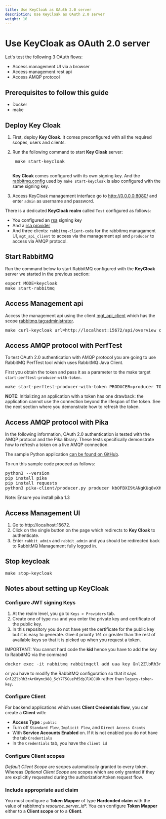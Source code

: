 ```yaml
---
title: Use KeyCloak as OAuth 2.0 server
description: Use KeyCloak as OAuth 2.0 server
weight: 10
---
```


# Use KeyCloak as OAuth 2.0 server

Let's test the following 3 OAuth flows:

* Access management UI via a browser
* Access management rest api
* Access AMQP protocol

## Prerequisites to follow this guide

* Docker
* make

## Deploy Key Cloak

1. First, deploy **Key Cloak**. It comes preconfigured with all the required scopes, users and clients.

2. Run the following command to start **Key Cloak** server:

    <pre class="lang-bash">
    make start-keycloak
    </pre>

    **Key Cloak** comes configured with its own signing key. And the [rabbitmq.config](https://github.com/rabbitmq/rabbitmq-oauth2-tutorial/tree/main/conf/keycloak/rabbitmq.config) used by `make start-keycloak` is also configured with the same signing key.

3. Access KeyCloak management interface go to http://0.0.0.0:8080/ and enter `admin` as username and password.

There is a dedicated **KeyCloak realm** called `Test` configured as follows:

* You configured an [rsa](http://0.0.0.0:8080/admin/master/console/#/realms/test/keys) signing key
* And a [rsa provider](http://0.0.0.0:8080/admin/master/console/#/realms/test/keys/providers)
* And three clients: `rabbitmq-client-code` for the rabbitmq managament UI, `mgt_api_client` to access via the
management api and `producer` to access via AMQP protocol.


## Start RabbitMQ

Run the command below to start RabbitMQ configured with the **KeyCloak** server we started in the previous section:
<pre class="lang-bash">
export MODE=keycloak
make start-rabbitmq
</pre>

## Access Management api

Access the management api using the client [mgt_api_client](http://0.0.0.0:8080/admin/master/console/#/realms/test/clients/c5be3c24-0c88-4672-a77a-79002fcc9a9d) which has the scope [rabbitmq.tag:administrator](http://0.0.0.0:8080/admin/master/console/#/realms/test/client-scopes/f6e6dd62-22bf-4421-910e-e6070908764c).

<pre class="lang-bash">
make curl-keycloak url=http://localhost:15672/api/overview client_id=mgt_api_client secret=LWOuYqJ8gjKg3D2U8CJZDuID3KiRZVDa
</pre>

## Access AMQP protocol with PerfTest

To test OAuth 2.0 authentication with AMQP protocol you are going to use RabbitMQ PerfTest tool which uses RabbitMQ Java Client.

First you obtain the token and pass it as a parameter to the make target `start-perftest-producer-with-token`.

<pre class="lang-bash">
make start-perftest-producer-with-token PRODUCER=producer TOKEN=$(bin/keycloak/token producer kbOFBXI9tANgKUq8vXHLhT6YhbivgXxn)
</pre>

**NOTE**: Initializing an application with a token has one drawback: the application cannot use the connection beyond the lifespan of the token. See the next section where you demonstrate how to refresh the token.

## Access AMQP protocol with Pika

In the following information, OAuth 2.0 authentication is tested with the AMQP protocol and the Pika library. These tests specifically demonstrate how to refresh a token on a live AMQP connection.

The sample Python application [can be found on GitHub](https://github.com/rabbitmq/rabbitmq-oauth2-tutorial/tree/main/pika-client).

To run this sample code proceed as follows:
<pre class="lang-bash">
python3 --version
pip install pika
pip install requests
python3 pika-client/producer.py producer kbOFBXI9tANgKUq8vXHLhT6YhbivgXxn
</pre>

Note: Ensure you install pika 1.3

## Access Management UI

1. Go to http://localhost:15672.
2. Click on the single button on the page which redirects to **Key Cloak** to authenticate.
3. Enter `rabbit_admin` and `rabbit_admin` and you should be redirected back to RabbitMQ Management fully logged in.


## Stop keycloak

<pre class="lang-bash">
make stop-keycloak
</pre>

## Notes about setting up KeyCloak

### Configure JWT signing Keys

1. At the realm level, you go to `Keys > Providers` tab.
2. Create one of type `rsa` and you enter the private key and certificate of the public key.
3. In this repository you do not have yet the certificate for the public key but it is easy to generate. Give it priority `101` or greater than the rest of available keys so that it is picked up when you request a token.

IMPORTANT: You cannot hard code the **kid** hence you have to add the key to RabbitMQ via the command
<pre class="lang-bash">
docker exec -it rabbitmq rabbitmqctl add_uaa_key Gnl2ZlbRh3rAr6Wymc988_5cY7T5GuePd5dpJlXDJUk --pem-file=conf/public.pem
</pre>
or you have to modify the RabbitMQ configuration so that it says `Gnl2ZlbRh3rAr6Wymc988_5cY7T5GuePd5dpJlXDJUk`
rather than `legacy-token-key`.

### Configure Client

For backend applications which uses **Client Credentials flow**, you can create a **Client** with:

* **Access Type** : `public`
* Turn off `Standard Flow`, `Implicit Flow`, and `Direct Access Grants`
* With **Service Accounts Enabled** on. If it is not enabled you do not have the tab `Credentials`
* In the `Credentials` tab, you have the `client id`


### Configure Client scopes

*Default Client Scope* are scopes automatically granted to every token. Whereas *Optional Client Scope* are
scopes which are only granted if they are explicitly requested during the authorization/token request flow.


### Include appropriate aud claim

You must configure a **Token Mapper** of type **Hardcoded claim** with the value of rabbitmq's *resource_server_id**.
You can configure **Token Mapper** either to a **Client scope** or to a **Client**.
